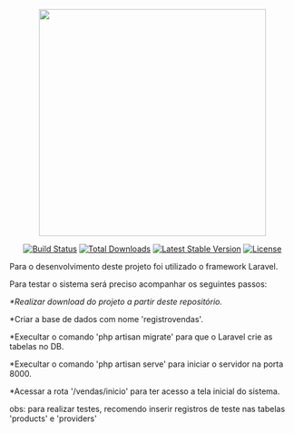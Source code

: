 <p align="center"><img src="https://res.cloudinary.com/dtfbvvkyp/image/upload/v1566331377/laravel-logolockup-cmyk-red.svg" width="400"></p>

<p align="center">
<a href="https://travis-ci.org/laravel/framework"><img src="https://travis-ci.org/laravel/framework.svg" alt="Build Status"></a>
<a href="https://packagist.org/packages/laravel/framework"><img src="https://poser.pugx.org/laravel/framework/d/total.svg" alt="Total Downloads"></a>
<a href="https://packagist.org/packages/laravel/framework"><img src="https://poser.pugx.org/laravel/framework/v/stable.svg" alt="Latest Stable Version"></a>
<a href="https://packagist.org/packages/laravel/framework"><img src="https://poser.pugx.org/laravel/framework/license.svg" alt="License"></a>
</p>



Para o desenvolvimento deste projeto foi utilizado o framework Laravel. 
<p>Para testar o sistema será preciso acompanhar os seguintes passos:</p>
<p><i>*Realizar download do projeto a partir deste repositório.</i></p>
<p>*Criar a base de dados com nome 'registrovendas'.</p>
<p>*Execultar o comando 'php artisan migrate' para que o Laravel crie as tabelas no DB.</p>
<p>*Execultar o comando 'php artisan serve' para iniciar o servidor na porta 8000.</p>
<p>*Acessar a rota '/vendas/inicio' para ter acesso a tela inicial do sistema.</p>

<p>obs: para realizar testes, recomendo inserir registros de teste nas tabelas 'products' e 'providers'</p>

